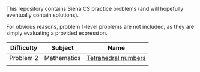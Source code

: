 This repository contains Siena CS practice problems (and will hopefully eventually contain solutions).

For obvious reasons, problem 1-level problems are not included, as they are simply evaluating a provided expression.

| Difficulty | Subject     | Name |
|------------|-------------|------|
| Problem 2  | Mathematics | [Tetrahedral numbers](tetrahedral.md) |
|            |             |      |
